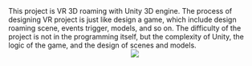 <!-- outline-start -->This project is VR 3D roaming with Unity 3D engine.<!-- outline-end --> The process of designing VR project is just like design a game, which include design roaming scene, events trigger, models, and so on. The difficulty of the project is not in the programming itself, but the complexity of Unity, the logic of the game, and the design of scenes and models.

<div align="center">
  <img src="https://github.com/Jingxiang-Zhang/Unity_VR_3D_Roaming/blob/main/img/project.gif">
</div>
